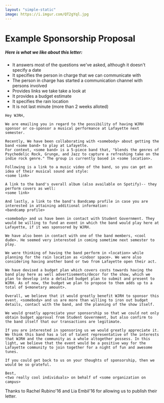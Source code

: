 ```yaml
---
layout: "simple-static"
image: https://i.imgur.com/QT2gYql.jpg
---
```


# Example Sponsorship Proposal
##### Here is what we like about this letter:
- It answers most of the questions we've asked, although it doesn't specify a date
- It specifies the person in charge that we can communicate with
- The person in charge has started a communication channel with persons involved
- Provides links we take take a look at
- It provides a budget estimate
- It specifies the rain location
- It is not last minute (more than 2 weeks alloted)

```
Hey WJRH,

We are emailing you in regard to the possibility of having WJRH sponsor or co-sponsor a musical performance at Lafayette next semester.

Recently, We have been collaborating with <somebody> about getting the band <some band> to play at Lafayette.
For context, <some band> is a 5-piece band that, "blends the genres of Psychedelic Rock, Grunge, and Jazz to capture a refreshing take on the indie rock genre." The group is currently based in <some location>.

Following is a link to a music video of the band, so you can get an idea of their musical sound and style:
<some link>

A link to the band's overall album (also available on Spotify)-- they perform covers as well:
<some link>

And lastly, a link to the band's Bandcamp profile in case you are interested in attaining additional information:
<bandcamp profile>

<somebody> and us have been in contact with Student Government. They would be willing to fund an event in which the band would play here at Lafayette, if it was sponsored by WJRH.

We have also been in contact with one of the band members, <cool dude>. He seemed very interested in coming sometime next semester to play.

We were thinking of having the band perform in <location> while planning for the rain location as <indoor space>. We were also considering having another band or two from Lafayette open their act.  

We have devised a budget plan which covers costs towards having the band play here as well advertisements/decor for the show, which we plan to develop into a detailed budget plan to submit and present to WJRH. As of now, the budget we plan to propose to them adds up to a total of $<monetary amount>.

Overall, we believe that it would greatly benefit WJRH to sponsor this event. <somebody> and us are more than willing to iron out budget details, contact with the band, and the planning of the show itself.

We would greatly appreciate your sponsorship so that we could not only obtain budget approval from Student Government, but also confirm to the band itself that our transactions are legitimate.

If you are interested in sponsoring us we would greatly appreciate it. We think this band has a lot of talent representative of the interests that WJRH and the community as a whole altogether possess. In this light, we believe that the event would be a positive way for the Lafayette community to join together for a night of fun and awesome tunes.

If you could get back to us on your thoughts of sponsorship, then we would be so grateful.

Best,
<two really cool individuals> on behalf of <some organization on campus>

```

Thanks to Rachel Rubino'16 and Lia Embil'16 for allowing us to publish their letter.
